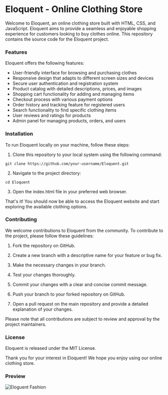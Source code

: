 # Eloquent - Online Clothing Store
Welcome to Eloquent, an online clothing store built with HTML, CSS, and JavaScript. Eloquent aims to provide a seamless and enjoyable shopping experience for customers looking to buy clothes online. This repository contains the source code for the Eloquent project.

### Features
Eloquent offers the following features:

 - User-friendly interface for browsing and purchasing clothes
 - Responsive design that adapts to different screen sizes and devices
 - Secure user authentication and registration system
 - Product catalog with detailed descriptions, prices, and images
 - Shopping cart functionality for adding and managing items
 - Checkout process with various payment options
 - Order history and tracking feature for registered users
 - Search functionality to find specific clothing items
 - User reviews and ratings for products
 - Admin panel for managing products, orders, and users
### Installation
To run Eloquent locally on your machine, follow these steps:

 1. Clone this repository to your local system using the following command:

```
git clone https://github.com/your-username/Eloquent.git
```
 2. Navigate to the project directory:

```
cd Eloquent
```
 3. Open the index.html file in your preferred web browser.

That's it! You should now be able to access the Eloquent website and start exploring the available clothing options.

###   Contributing
We welcome contributions to Eloquent from the community. To contribute to the project, please follow these guidelines:

  1. Fork the repository on GitHub.

  2. Create a new branch with a descriptive name for your feature or bug fix.

  3. Make the necessary changes in your branch.

  4. Test your changes thoroughly.

  5. Commit your changes with a clear and concise commit message.

  6. Push your branch to your forked repository on GitHub.

  7. Open a pull request on the main repository and provide a detailed explanation of your changes.

Please note that all contributions are subject to review and approval by the project maintainers.

### License
Eloquent is released under the MIT License.

Thank you for your interest in Eloquent! We hope you enjoy using our online clothing store.

### Preview
![Eloguent Fashion](https://github.com/michaelgikunda/Eloquent/assets/125220330/5da39645-5df1-4fee-b0e1-c9e35a1940d8)
